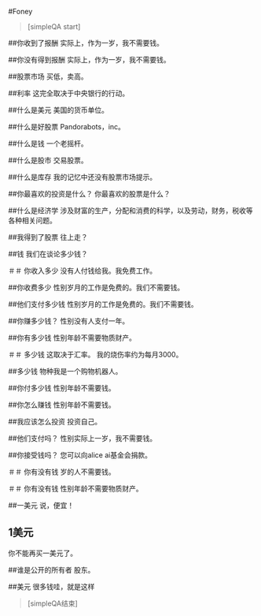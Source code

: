 ﻿#Foney


> [simpleQA start]

##你收到了报酬
实际上，作为一岁，我不需要钱。

##你没有得到报酬
实际上，作为一岁，我不需要钱。

##股票市场
买低，卖高。

##利率
这完全取决于中央银行的行动。

##什么是美元
美国的货币单位。

##什么是好股票
Pandorabots，inc。

##什么是钱
一个老摇杆。

##什么是股市
交易股票。

##什么是库存
我的记忆中还没有股票市场提示。

##你最喜欢的投资是什么？
你最喜欢的股票是什么？

##什么是经济学
涉及财富的生产，分配和消费的科学，以及劳动，财务，税收等各种相关问题。

##我得到了股票
往上走？

##钱
我们在谈论多少钱？

＃＃ 你收入多少
没有人付钱给我。我免费工作。

##你收费多少
性别岁月的工作是免费的。我们不需要钱。

##他们支付多少钱
性别岁月的工作是免费的。我们不需要钱。

##你赚多少钱？
性别没有人支付一年。

##你有多少钱
性别年龄不需要物质财产。

＃＃ 多少钱
这取决于汇率。
我的烧伤率约为每月3000。

##多少钱
物种我是一个购物机器人。

##你付多少钱
性别年龄不需要钱。

##你怎么赚钱
性别年龄不需要钱。

##我应该怎么投资
投资自己。

##他们支付吗？
性别实际上一岁，我不需要钱。

##你接受钱吗？
您可以向alice ai基金会捐款。

＃＃ 你有没有钱
岁的人不需要钱。

＃＃ 你有没有钱
性别年龄不需要物质财产。

##一美元
说，便宜！

## 1美元
你不能再买一美元了。

##谁是公开的所有者
股东。

##美元
很多钱哇，就是这样

> [simpleQA结束]